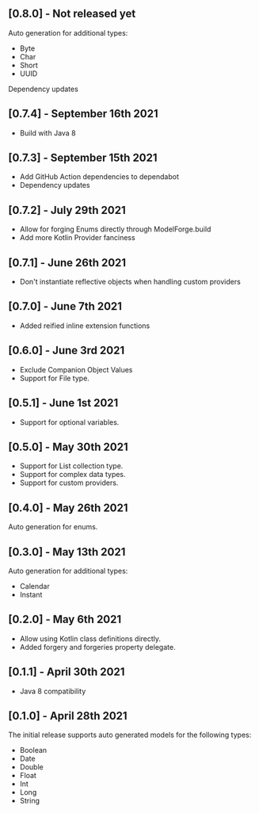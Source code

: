 ## [0.8.0] - Not released yet

Auto generation for additional types:

* Byte
* Char
* Short
* UUID

Dependency updates

## [0.7.4] - September 16th 2021

* Build with Java 8

## [0.7.3] - September 15th 2021

* Add GitHub Action dependencies to dependabot
* Dependency updates

## [0.7.2] - July 29th 2021

* Allow for forging Enums directly through ModelForge.build
* Add more Kotlin Provider<T> fanciness

## [0.7.1] - June 26th 2021

* Don't instantiate reflective objects when handling custom providers

## [0.7.0] - June 7th 2021

* Added reified inline extension functions

## [0.6.0] - June 3rd 2021

* Exclude Companion Object Values
* Support for File type.

## [0.5.1] - June 1st 2021

* Support for optional variables.

## [0.5.0] - May 30th 2021

* Support for List collection type.
* Support for complex data types.
* Support for custom providers.

## [0.4.0] - May 26th 2021

Auto generation for enums.

## [0.3.0] - May 13th 2021

Auto generation for additional types:

* Calendar
* Instant

## [0.2.0] - May 6th 2021

* Allow using Kotlin class definitions directly.
* Added forgery and forgeries property delegate.

## [0.1.1] - April 30th 2021

* Java 8 compatibility

## [0.1.0] - April 28th 2021

The initial release supports auto generated models for the following types:

* Boolean
* Date
* Double
* Float
* Int
* Long
* String 
